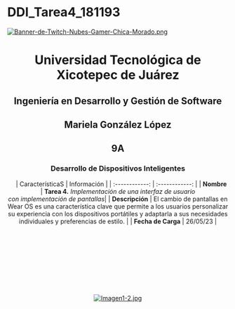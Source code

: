 # DDI_Tarea4_181193

[![Banner-de-Twitch-Nubes-Gamer-Chica-Morado.png](https://i.postimg.cc/15q3LFXF/Banner-de-Twitch-Nubes-Gamer-Chica-Morado.png)](https://postimg.cc/MvzwBvyZ)

<div align="center">
  
# Universidad Tecnológica de Xicotepec de Juárez


## Ingeniería en Desarrollo y Gestión de Software
## Mariela González López
## 9A
### Desarrollo de Dispositivos Inteligentes

&nbsp;
&nbsp;
|  CaracterísticaS |  Información |
| :------------: | :------------: |
| **Nombre**  |  **Tarea 4.** *Implementación de una interfaz de usuario <br> con implementación de pantallas*|
| **Descripción**  |  El cambio de pantallas en Wear OS es una característica clave que permite a los usuarios personalizar su experiencia con los dispositivos portátiles y adaptarla a sus necesidades individuales y preferencias de estilo. |
|  **Fecha de Carga** | 26/05/23 |

&nbsp;
&nbsp;

&nbsp;
&nbsp;

<br>
<br>
<br>
<br>

[![Imagen1-2.jpg](https://i.postimg.cc/x1swjyVj/Imagen1-2.jpg)](https://postimg.cc/0zwWcSNh)
